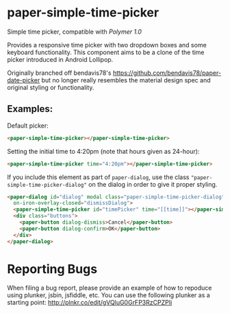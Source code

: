 paper-simple-time-picker
==========
Simple time picker, compatible with *Polymer 1.0*

Provides a responsive time picker with two dropdown boxes and some keyboard functionality. This
component aims to be a clone of the time picker introduced in Android Lollipop.

Originally branched off bendavis78's https://github.com/bendavis78/paper-date-picker but no longer really resembles the material design spec and original styling or functionality.

## Examples:

Default picker:

```html
<paper-simple-time-picker></paper-simple-time-picker>
```

Setting the initial time to 4:20pm (note that hours given as 24-hour):

```html
<paper-simple-time-picker time="4:20pm"></paper-simple-time-picker>
```

If you include this element as part of `paper-dialog`, use the class
`"paper-simple-time-picker-dialog"` on the dialog in order to give it proper styling.

```html
<paper-dialog id="dialog" modal class="paper-simple-time-picker-dialog"
  on-iron-overlay-closed="dismissDialog">
  <paper-simple-time-picker id="timePicker" time="[[time]]"></paper-simple-time-picker>
  <div class="buttons">
    <paper-button dialog-dismiss>Cancel</paper-button>
    <paper-button dialog-confirm>OK</paper-button>
  </div>
</paper-dialog>
```

# Reporting Bugs

When filing a bug report, please provide an example of how to repoduce using
plunker, jsbin, jsfiddle, etc. You can use the following plunker as a starting
point: http://plnkr.co/edit/gVQluG0GrFP3RzCPZPIi
